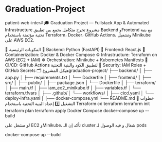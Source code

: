 # Graduation-Project
patient-web-inter# 🎓 Graduation Project — Fullstack App & Automated Infrastructure
مشروع تخرج متكامل يجمع بين تطبيق Backend وFrontend مع بنية تحتية مؤتمتة باستخدام Terraform، Docker، GitHub Actions، وتشغيل Minikube على AWS EC2.

🚀 المكونات الرئيسية
🧠 Backend: Python (FastAPI)
🎨 Frontend: React.js
🐳 Containerization: Docker & Docker Compose
⚙️ Infrastructure: Terraform on AWS (EC2 + IAM)
☸️ Orchestration: Minikube + Kubernetes Manifests
🔄 CI/CD: GitHub Actions لتطبيق الكود والبنية التحتية
🔐 Security: IAM Roles + GitHub Secrets
🗂️ هيكل المشروعgraduation-project/ ├── backend/ │ ├── app.py │ ├── requirements.txt │ └── Dockerfile │ ├── frontend/ │ ├── src/ │ ├── public/ │ ├── package.json │ └── Dockerfile │ ├── terraform/ │ ├── main.tf │ ├── iam_ec2_minikube.tf │ ├── variables.tf │ └── terraform.tfvars │ ├── .github/ │ └── workflows/ │ ├── cicd.yaml │ └── deploy-infra.yaml │ ├── docker-compose.yml └── README.md
🔧 خطوات التشغيل
1️⃣ إعداد البنية التحتية باستخدام Terraform
cd terraform
terraform init
terraform plan
terraform apply
Docker Compose
docker-compose up --build


لو مشغل على EC2 وMinikube، تأكد إن الـ cluster شغال و فيه الوصول لـ pods




docker-compose up --build
